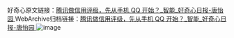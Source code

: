 好奇心原文链接：[腾讯做信用评级，先从手机 QQ 开始？_智能_好奇心日报-唐怡园 ](https://www.qdaily.com/articles/12403.html)
WebArchive归档链接：[腾讯做信用评级，先从手机 QQ 开始？_智能_好奇心日报-唐怡园 ](http://web.archive.org/web/20181009094600/http://www.qdaily.com:80/articles/12403.html)
![image](http://ww3.sinaimg.cn/large/007d5XDply1g3wjpr1umnj30u04j6b29)